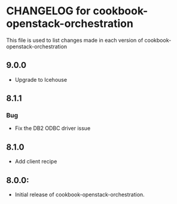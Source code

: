 # CHANGELOG for cookbook-openstack-orchestration

This file is used to list changes made in each version of cookbook-openstack-orchestration
## 9.0.0
* Upgrade to Icehouse

## 8.1.1
### Bug
* Fix the DB2 ODBC driver issue

## 8.1.0
* Add client recipe

## 8.0.0:
* Initial release of cookbook-openstack-orchestration.

